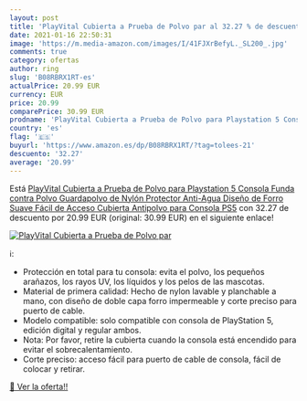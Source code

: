```yaml
---
layout: post
title: 'PlayVital Cubierta a Prueba de Polvo par al 32.27 % de descuento'
date: 2021-01-16 22:50:31
image: 'https://m.media-amazon.com/images/I/41FJXrBefyL._SL200_.jpg'
comments: true
category: ofertas
author: ring
slug: 'B08RBRX1RT-es'
actualPrice: 20.99 EUR
currency: EUR
price: 20.99
comparePrice: 30.99 EUR
prodname: 'PlayVital Cubierta a Prueba de Polvo para Playstation 5 Consola Funda contra Polvo Guardapolvo de Nylón Protector Anti-Agua Diseño de Forro Suave Fácil de Acceso Cubierta Antipolvo para Consola PS5'
country: 'es'
flag: '🇪🇸'
buyurl: 'https://www.amazon.es/dp/B08RBRX1RT/?tag=tolees-21'
descuento: '32.27'
average: '20.99'
---
```


Está [PlayVital Cubierta a Prueba de Polvo para Playstation 5 Consola Funda contra Polvo Guardapolvo de Nylón Protector Anti-Agua Diseño de Forro Suave Fácil de Acceso Cubierta Antipolvo para Consola PS5](https://www.amazon.es/dp/B08RBRX1RT/?tag=tolees-21) con 32.27 de descuento por 20.99 EUR (original: 30.99 EUR) en el siguiente enlace!

[![PlayVital Cubierta a Prueba de Polvo par](https://m.media-amazon.com/images/I/41FJXrBefyL._SL200_.jpg)](https://www.amazon.es/dp/B08RBRX1RT/?tag=tolees-21)

ℹ️:

- Protección en total para tu consola: evita el polvo, los pequeños arañazos, los rayos UV, los líquidos y los pelos de las mascotas.
- Material de primera calidad: Hecho de nylon lavable y planchable a mano, con diseño de doble capa forro impermeable y corte preciso para puerto de cable.
- Modelo compatible: solo compatible con consola de PlayStation 5, edición digital y regular ambos.
- Nota: Por favor, retire la cubierta cuando la consola está encendido para evitar el sobrecalentamiento.
- Corte preciso: acceso fácil para puerto de cable de consola, fácil de colocar y retirar.

[🛒 Ver la oferta!!](https://www.amazon.es/dp/B08RBRX1RT/?tag=tolees-21)

